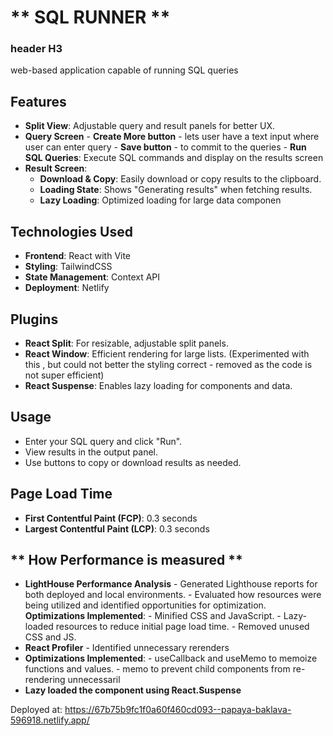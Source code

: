 # ** SQL RUNNER **
### header H3
 web-based application capable of running SQL queries 

## **Features**

- **Split View**: Adjustable query and result panels for better UX.
- **Query Screen**
        - **Create More button** - lets user have a text input where user can enter query
        - **Save button** - to commit to the queries
        - **Run SQL Queries**: Execute SQL commands and display on the results screen
- **Result Screen**:
    - **Download & Copy**: Easily download or copy results to the clipboard.
    - **Loading State**: Shows "Generating results" when fetching results.
    - **Lazy Loading**: Optimized loading for large data componen

## **Technologies Used**
- **Frontend**: React with Vite
- **Styling**: TailwindCSS
- **State Management**: Context API
- **Deployment**: Netlify

## **Plugins**
- **React Split**: For resizable, adjustable split panels.
- **React Window**: Efficient rendering for large lists. (Experimented with this , but could not better the styling correct  - removed as the code is not super efficient)
- **React Suspense**: Enables lazy loading for components and data.

## **Usage**
- Enter your SQL query and click "Run".
- View results in the output panel.
- Use buttons to copy or download results as needed.


## **Page Load Time**
- **First Contentful Paint (FCP)**: 0.3 seconds
- **Largest Contentful Paint (LCP)**: 0.3 seconds

## ** How Performance is measured **
- **LightHouse Performance Analysis**
        - Generated Lighthouse reports for both deployed and local environments.
        - Evaluated how resources were being utilized and identified opportunities for optimization.
    **Optimizations Implemented**:
        - Minified CSS and JavaScript.
        - Lazy-loaded resources to reduce initial page load time.
        - Removed unused CSS and JS.
- **React Profiler**
        - Identified unnecessary rerenders
- **Optimizations Implemented**:
        - useCallback and useMemo to memoize functions and values.
        - memo to prevent child components from re-rendering unnecessaril
- **Lazy loaded the component using React.Suspense**

Deployed at: https://67b75b9fc1f0a60f460cd093--papaya-baklava-596918.netlify.app/